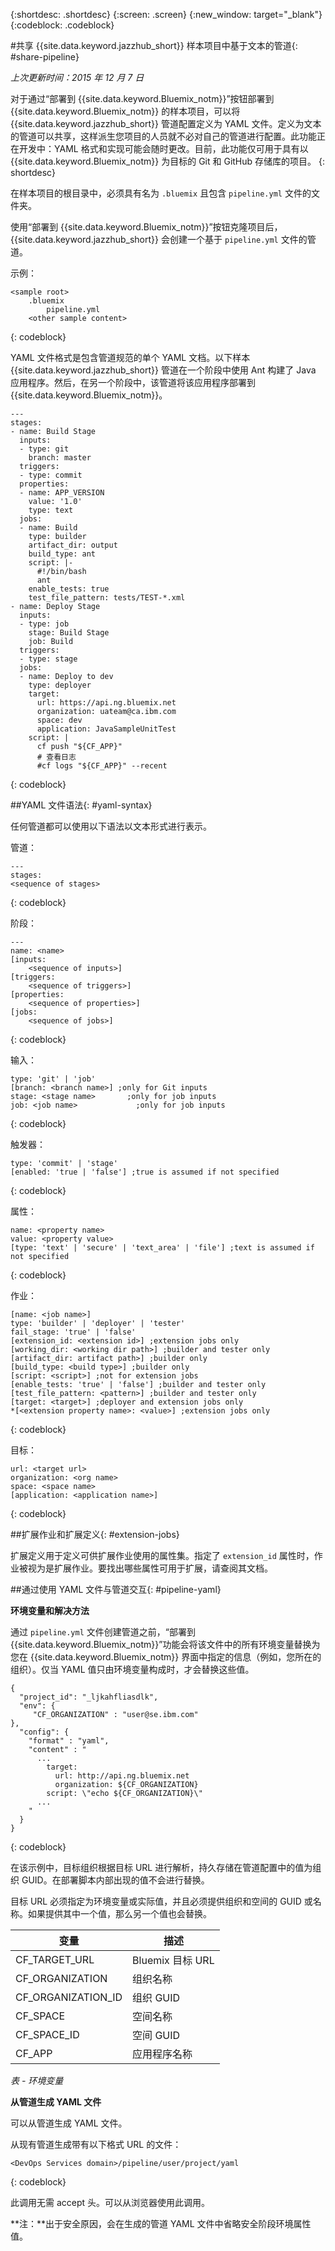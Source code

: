 {:shortdesc: .shortdesc}
{:screen: .screen}
{:new_window: target="_blank"}
{:codeblock: .codeblock}

#共享 {{site.data.keyword.jazzhub_short}} 样本项目中基于文本的管道{: #share-pipeline}

*上次更新时间：2015 年 12 月 7 日* 

对于通过“部署到 {{site.data.keyword.Bluemix_notm}}”按钮部署到 {{site.data.keyword.Bluemix_notm}} 的样本项目，可以将 {{site.data.keyword.jazzhub_short}} 管道配置定义为 YAML 文件。定义为文本的管道可以共享，这样派生您项目的人员就不必对自己的管道进行配置。此功能正在开发中：YAML 格式和实现可能会随时更改。目前，此功能仅可用于具有以 {{site.data.keyword.Bluemix_notm}} 为目标的 Git 和 GitHub 存储库的项目。
{: shortdesc} 

在样本项目的根目录中，必须具有名为 `.bluemix` 且包含 `pipeline.yml` 文件的文件夹。

使用“部署到 {{site.data.keyword.Bluemix_notm}}”按钮克隆项目后，{{site.data.keyword.jazzhub_short}} 会创建一个基于 `pipeline.yml` 文件的管道。 

示例：
``` 
<sample root>
	.bluemix
		pipeline.yml
	<other sample content>
```
{: codeblock} 

YAML 文件格式是包含管道规范的单个 YAML 文档。以下样本 {{site.data.keyword.jazzhub_short}} 管道在一个阶段中使用 Ant 构建了 Java 应用程序。然后，在另一个阶段中，该管道将该应用程序部署到 {{site.data.keyword.Bluemix_notm}}。 

``` 
---
stages:
- name: Build Stage
  inputs:
  - type: git
    branch: master
  triggers:
  - type: commit
  properties:
  - name: APP_VERSION
    value: '1.0'
    type: text
  jobs:
  - name: Build
    type: builder
    artifact_dir: output
    build_type: ant
    script: |-
      #!/bin/bash
      ant
    enable_tests: true
    test_file_pattern: tests/TEST-*.xml
- name: Deploy Stage
  inputs:
  - type: job
    stage: Build Stage
    job: Build
  triggers:
  - type: stage
  jobs:
  - name: Deploy to dev
    type: deployer
    target:
      url: https://api.ng.bluemix.net
      organization: uateam@ca.ibm.com
      space: dev
      application: JavaSampleUnitTest
    script: |
      cf push "${CF_APP}"
      # 查看日志
      #cf logs "${CF_APP}" --recent
```
{: codeblock} 

##YAML 文件语法{: #yaml-syntax}

任何管道都可以使用以下语法以文本形式进行表示。

管道：
```
---
stages:
<sequence of stages>
```
{: codeblock} 

阶段：
```
---
name: <name>
[inputs: 
	<sequence of inputs>] 
[triggers:   
	<sequence of triggers>] 
[properties:   
	<sequence of properties>] 
[jobs:   
	<sequence of jobs>]
```
{: codeblock} 

输入：
```
type: 'git' | 'job'
[branch: <branch name>] ;only for Git inputs
stage: <stage name>		  ;only for job inputs
job: <job name>			   	;only for job inputs
```
{: codeblock} 

触发器：
```
type: 'commit' | 'stage'
[enabled: 'true | 'false'] ;true is assumed if not specified
```
{: codeblock} 	
	
属性：
```
name: <property name>
value: <property value>
[type: 'text' | 'secure' | 'text_area' | 'file'] ;text is assumed if not specified
```
{: codeblock} 

作业：
```
[name: <job name>]
type: 'builder' | 'deployer' | 'tester'
fail_stage: 'true' | 'false'
[extension_id: <extension id>] ;extension jobs only
[working_dir: <working dir path>] ;builder and tester only
[artifact_dir: artifact path>] ;builder only
[build_type: <build type>] ;builder only
[script: <script>] ;not for extension jobs
[enable_tests: 'true' | 'false'] ;builder and tester only
[test_file_pattern: <pattern>] ;builder and tester only
[target: <target>] ;deployer and extension jobs only
*[<extension property name>: <value>] ;extension jobs only
```
{: codeblock} 

目标：
```
url: <target url>
organization: <org name>
space: <space name>
[application: <application name>]
```
{: codeblock} 

##扩展作业和扩展定义{: #extension-jobs} 

扩展定义用于定义可供扩展作业使用的属性集。指定了 `extension_id` 属性时，作业被视为是扩展作业。要找出哪些属性可用于扩展，请查阅其文档。 

##通过使用 YAML 文件与管道交互{: #pipeline-yaml} 

**环境变量和解决方法** 
<!-- Formating for this? -->

通过 `pipeline.yml` 文件创建管道之前，“部署到 {{site.data.keyword.Bluemix_notm}}”功能会将该文件中的所有环境变量替换为您在 {{site.data.keyword.Bluemix_notm}} 界面中指定的信息（例如，您所在的组织）。仅当 YAML 值只由环境变量构成时，才会替换这些值。 

```
{
  "project_id": "_ljkahfliasdlk",
  "env": {
     "CF_ORGANIZATION" : "user@se.ibm.com"
},
  "config": {
    "format" : "yaml",
    "content" : "
      ...
        target:
          url: http://api.ng.bluemix.net
          organization: ${CF_ORGANIZATION}
        script: \"echo ${CF_ORGANIZATION}\"                
      ...
    "
  }
}
```
{: codeblock} 

在该示例中，目标组织根据目标 URL 进行解析，持久存储在管道配置中的值为组织 GUID。在部署脚本内部出现的值不会进行替换。

目标 URL 必须指定为环境变量或实际值，并且必须提供组织和空间的 GUID 或名称。如果提供其中一个值，那么另一个值也会替换。

变量 | 描述
---------------- | ---------------- 
CF_TARGET_URL |	Bluemix 目标 URL
CF_ORGANIZATION	| 组织名称
CF_ORGANIZATION_ID	| 组织 GUID
CF_SPACE |	空间名称
CF_SPACE_ID |	空间 GUID
CF_APP	| 应用程序名称

*表 - 环境变量*

**从管道生成 YAML 文件** 

可以从管道生成 YAML 文件。 

从现有管道生成带有以下格式 URL 的文件：

```
<DevOps Services domain>/pipeline/user/project/yaml
```
{: codeblock} 

此调用无需 accept 头。可以从浏览器使用此调用。 

**注：**出于安全原因，会在生成的管道 YAML 文件中省略安全阶段环境属性值。 

